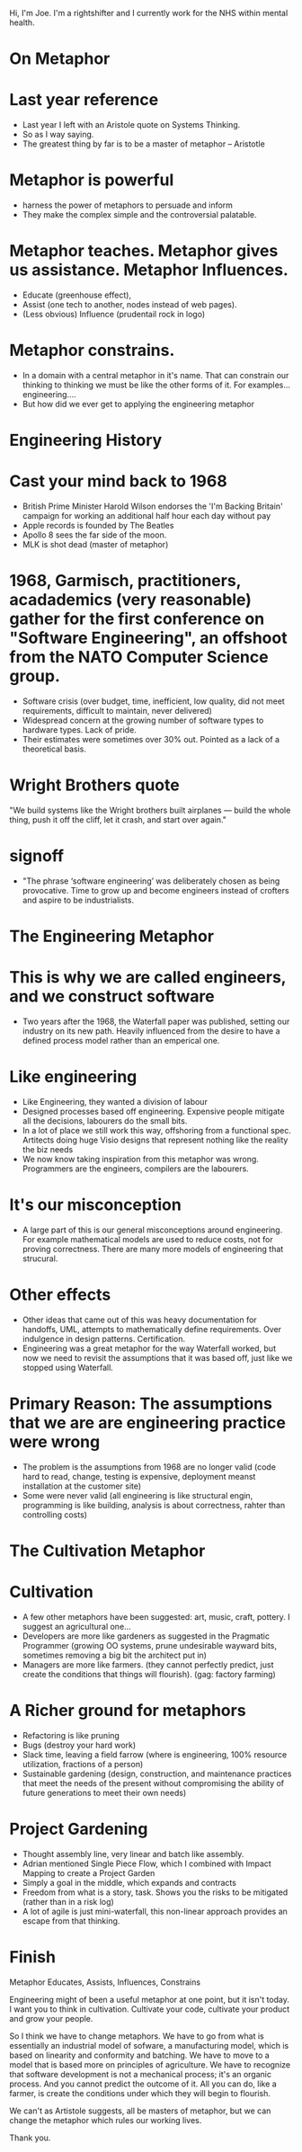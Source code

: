 Hi, I'm Joe. I'm a rightshifter and I currently work for the NHS within mental health.

On Metaphor 
===========

# Last year reference
 * Last year I left with an Aristole quote on Systems Thinking.
 * So as I way saying.
 * The greatest thing by far is to be a master of metaphor – Aristotle

# Metaphor is powerful
 * harness the power of metaphors to persuade and inform
 * They make the complex simple and the controversial palatable.

# Metaphor teaches. Metaphor gives us assistance. Metaphor Influences. 
 * Educate (greenhouse effect), 
 * Assist (one tech to another, nodes instead of web pages). 
 * (Less obvious) Influence (prudentail rock in logo)

# Metaphor constrains.
 * In a domain with a central metaphor in it's name. That can constrain our thinking to thinking we must be like the other forms of it. For examples... engineering....
 * But how did we ever get to applying the engineering metaphor

Engineering History
===================

# Cast your mind back to 1968
 * British Prime Minister Harold Wilson endorses the 'I'm Backing Britain' campaign for working an additional half hour each day without pay
 * Apple records is founded by The Beatles
 * Apollo 8 sees the far side of the moon.
 * MLK is shot dead (master of metaphor)

# 1968, Garmisch, practitioners, acadademics (very reasonable) gather for the first conference on "Software Engineering", an offshoot from the NATO Computer Science group.
 * Software crisis (over budget, time, inefficient, low quality, did not meet requirements, difficult to maintain, never delivered)
 * Widespread concern at the growing number of software types to hardware types. Lack of pride.
 * Their estimates were sometimes over 30% out. Pointed as a lack of a theoretical basis.

# Wright Brothers quote
"We build systems like the Wright brothers built airplanes — build the whole thing, push it off the cliff, let it crash, and start over again."

# signoff
 * "The phrase ‘software engineering’ was deliberately chosen as being provocative. Time to grow up and become engineers instead of crofters and aspire to be industrialists.

The Engineering Metaphor
========================

# This is why we are called engineers, and we construct software
 * Two years after the 1968, the Waterfall paper was published, setting our industry on its new path. Heavily influenced from the desire to have a defined process model rather than an emperical one.

# Like engineering
 * Like Engineering, they wanted a division of labour
 * Designed processes based off engineering. Expensive people mitigate all the decisions, labourers do the small bits.
 * In a lot of place we still work this way, offshoring from a functional spec. Artitects doing huge Visio designs that represent nothing like the reality the biz needs
 * We now know taking inspiration from this metaphor was wrong. Programmers are the engineers, compilers are the labourers. 

# It's our misconception
 * A large part of this is our general misconceptions around engineering. For example mathematical models are used to reduce costs, not for proving correctness. There are many more models of engineering that strucural.

# Other effects
 * Other ideas that came out of this was heavy documentation for handoffs, UML, attempts to mathematically define requirements. Over indulgence in design patterns. Certification.
 * Engineering was a great metaphor for the way Waterfall worked, but now we need to revisit the assumptions that it was based off, just like we stopped using Waterfall.

# Primary Reason: The assumptions that we are are engineering practice were wrong
 * The problem is the assumptions from 1968 are no longer valid (code hard to read, change, testing is expensive, deployment meanst installation at the customer site)
 * Some were never valid (all engineering is like structural engin, programming is like building, analysis is about correctness, rahter than controlling costs)

The Cultivation Metaphor
=======================

# Cultivation
 * A few other metaphors have been suggested: art, music, craft, pottery. I suggest an agricultural one...
 * Developers are more like gardeners as suggested in the Pragmatic Programmer (growing OO systems, prune undesirable wayward bits, sometimes removing a big bit the architect put in)
 * Managers are more like farmers. (they cannot perfectly predict, just create the conditions that things will flourish). (gag: factory farming)

# A Richer ground for metaphors
 * Refactoring is like pruning
 * Bugs (destroy your hard work)
 * Slack time, leaving a field farrow (where is engineering, 100% resource utilization, fractions of a person)
 * Sustainable gardening (design, construction, and maintenance practices that meet the needs of the present without compromising the ability of future generations to meet their own needs)

# Project Gardening
 * Thought assembly line, very linear and batch like assembly.
 * Adrian mentioned Single Piece Flow, which I combined with Impact Mapping to create a Project Garden
 * Simply a goal in the middle, which expands and contracts
 * Freedom from what is a story, task. Shows you the risks to be mitigated (rather than in a risk log)
 * A lot of agile is just mini-waterfall, this non-linear approach provides an escape from that thinking.

Finish
======

Metaphor Educates, Assists, Influences, Constrains

Engineering might of been a useful metaphor at one point, but it isn't today. I want you to think in cultivation. Cultivate your code, cultivate your product and grow your people.

So I think we have to change metaphors. We have to go from what is essentially an industrial model of sofware, a manufacturing model, which is based on linearity and conformity and batching. We have to move to a model that is based more on principles of agriculture. We have to recognize that software development is not a mechanical process; it's an organic process. And you cannot predict the outcome of it. All you can do, like a farmer, is create the conditions under which they will begin to flourish.

We can't as Artistole suggests, all be masters of metaphor, but we can change the metaphor which rules our working lives.

Thank you.

